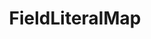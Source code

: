 ---
optionsClassName: FieldLiteralMapOptions
optionsClassFullName: MigrationTools.Tools.FieldLiteralMapOptions
configurationSamples:
- name: defaults
  order: 2
  description: 
  code: >-
    {
      "MigrationTools": {
        "Version": "16.0",
        "CommonTools": {
          "FieldMappingTool": {
            "FieldMaps": [
              {
                "FieldMapType": "FieldLiteralMap",
                "ApplyTo": [
                  "*"
                ]
              }
            ]
          }
        }
      }
    }
  sampleFor: MigrationTools.Tools.FieldLiteralMapOptions
- name: sample
  order: 1
  description: 
  code: >-
    {
      "MigrationTools": {
        "Version": "16.0",
        "CommonTools": {
          "FieldMappingTool": {
            "FieldMaps": [
              {
                "FieldMapType": "FieldLiteralMap",
                "ApplyTo": [
                  "SomeWorkItemType"
                ],
                "targetField": "Custom.SomeField",
                "value": "New field value"
              }
            ]
          }
        }
      }
    }
  sampleFor: MigrationTools.Tools.FieldLiteralMapOptions
- name: classic
  order: 3
  description: 
  code: >-
    {
      "$type": "FieldLiteralMapOptions",
      "targetField": "Custom.SomeField",
      "value": "New field value",
      "ApplyTo": [
        "*",
        "SomeWorkItemType"
      ]
    }
  sampleFor: MigrationTools.Tools.FieldLiteralMapOptions
description: Maps a literal (static) value to a target field, useful for setting constant values across all migrated work items.
className: FieldLiteralMap
typeName: FieldMaps
architecture: 
options:
- parameterName: ApplyTo
  type: List
  description: A list of Work Item Types that this Field Map will apply to. If the list is empty it will apply to all Work Item Types. You can use "*" to apply to all Work Item Types.
  defaultValue: missing XML code comments
- parameterName: targetField
  type: String
  description: Gets or sets the name of the target field that will be set to the specified literal value.
  defaultValue: missing XML code comments
- parameterName: value
  type: String
  description: Gets or sets the literal value that will be assigned to the target field during migration.
  defaultValue: missing XML code comments
status: missing XML code comments
processingTarget: missing XML code comments
classFile: src/MigrationTools.Clients.TfsObjectModel/Tools/FieldMappingTool/FieldMaps/FieldLiteralMap.cs
optionsClassFile: src/MigrationTools/Tools/FieldMappingTool/FieldMaps/FieldLiteralMapOptions.cs

redirectFrom:
- /Reference/FieldMaps/FieldLiteralMapOptions/
layout: reference
toc: true
permalink: /Reference/FieldMaps/FieldLiteralMap/
title: FieldLiteralMap
categories:
- FieldMaps
- 
topics:
- topic: notes
  path: docs/Reference/FieldMaps/FieldLiteralMap-notes.md
  exists: false
  markdown: ''
- topic: introduction
  path: docs/Reference/FieldMaps/FieldLiteralMap-introduction.md
  exists: false
  markdown: ''

---